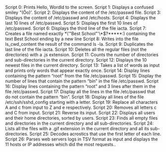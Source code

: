 Script 0: Prints Hello, Wordld to the screen.
Script 1: Displays a confused smiley "(Ôo)'.
Script 2: Displays the content of the /etc/passwd file.
Script 3: Displays the content of /etc/passwd and /etc/hosts.
Script 4: Displays the last 10 lines of /etc/passwd.
Script 5: Displays the first 10 lines of /etc/passwd.
Script 6: Displays the third line of the file iacta.
Script 7: Creates a file named exactly \*\\'"Best School"\'\\*$\?\*\*\*\*\*:) containing the text Best School ending by a new line
Script 8: Writes into the file ls_cwd_content the result of the command ls -la.
Script 9: Duplicates the last line of the file iacta.
Script 10: Deletes all the regular files (not the directories) with a .js extension.
Script 11: Counts the number of directories and sub-directories in the current directory.
Script 12: Displays the 10 newest files in the current directory.
Script 13: Takes a list of words as input and prints only words that appear exactly once.
Script 14: Display lines containing the pattern “root” from the file /etc/passwd.
Script 15: Display the number of lines that contain the pattern “bin” in the file /etc/passwd.
Script 16: Display lines containing the pattern “root” and 3 lines after them in the file /etc/passwd. 
Script 17: Display all the lines in the file /etc/passwd that do not contain the pattern “bin”.
Script 18: Display all lines of the file /etc/ssh/sshd_config starting with a letter.
Script 19: Replace all characters A and c from input to Z and e respectively.
Script 20: Removes all letters c and C from input.
Script 21: Reverse its input.
Script 22: Displays all users and their home directories, sorted by users.
Script 23: Finds all empty files and directories in the current directory and all sub-directories.
Script 24: Lists all the files with a .gif extension in the current directory and all its sub-directories.
Script 25: Decodes acrostics that use the first letter of each line.
Script 26: Parses web servers logs in TSV format as input and displays the 11 hosts or IP addresses which did the most requests..
